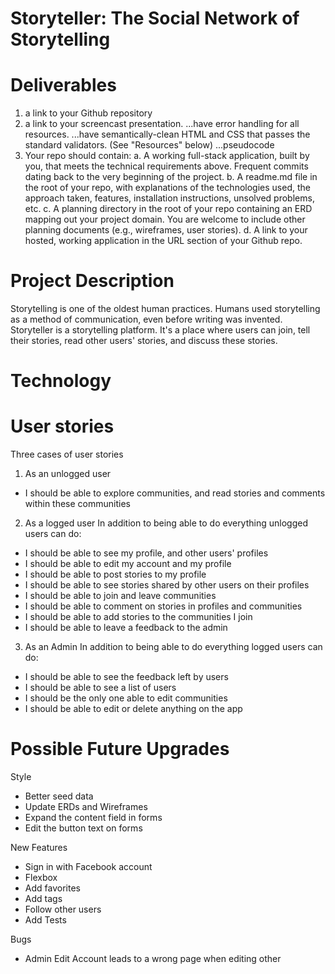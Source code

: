 # Storyteller: The Social Network of Storytelling

# Deliverables
1. a link to your Github repository
2. a link to your screencast presentation.
...have error handling for all resources.
...have semantically-clean HTML and CSS that passes the standard validators. (See "Resources" below)
...pseudocode
3. Your repo should contain:
    a. A working full-stack application, built by you, that meets the technical requirements above.
    Frequent commits dating back to the very beginning of the project.
    b. A readme.md file in the root of your repo, with explanations of the technologies used, the approach taken, features, installation instructions, unsolved problems, etc.
    c. A planning directory in the root of your repo containing an ERD mapping out your project domain. You are welcome to include other planning documents (e.g., wireframes, user stories).
    d. A link to your hosted, working application in the URL section of your Github repo.

# Project Description
Storytelling is one of the oldest human practices. Humans used storytelling as a method of communication, even before writing was invented.
Storyteller is a storytelling platform. It's a place where users can join, tell their stories, read other users' stories, and discuss these stories.

# Technology


# User stories
Three cases of user stories
1. As an unlogged user
- I should be able to explore communities, and read stories and comments within these communities
2. As a logged user
In addition to being able to do everything unlogged users can do:
- I should be able to see my profile, and other users' profiles
- I should be able to edit my account and my profile
- I should be able to post stories to my profile
- I should be able to see stories shared by other users on their profiles
- I should be able to join and leave communities
- I should be able to comment on stories in profiles and communities
- I should be able to add stories to the communities I join
- I should be able to leave a feedback to the admin
3. As an Admin
In addition to being able to do everything logged users can do:
- I should be able to see the feedback left by users
- I should be able to see a list of users
- I should be the only one able to edit communities
- I should be able to edit or delete anything on the app

# Possible Future Upgrades
Style
- Better seed data
- Update ERDs and Wireframes
- Expand the content field in forms
- Edit the button text on forms

New Features
- Sign in with Facebook account
- Flexbox
- Add favorites
- Add tags
- Follow other users
- Add Tests

Bugs
- Admin Edit Account leads to a wrong page when editing other
